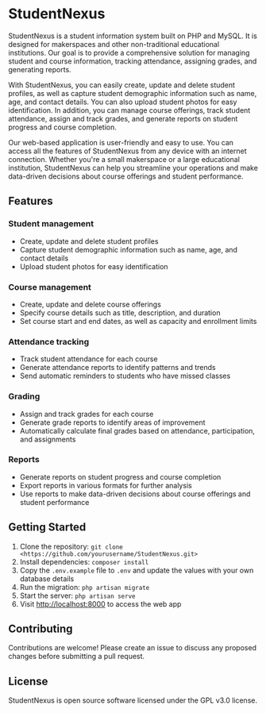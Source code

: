 # StudentNexus

StudentNexus is a student information system built on PHP and MySQL. It is designed for makerspaces and other non-traditional educational institutions. Our goal is to provide a comprehensive solution for managing student and course information, tracking attendance, assigning grades, and generating reports.

With StudentNexus, you can easily create, update and delete student profiles, as well as capture student demographic information such as name, age, and contact details. You can also upload student photos for easy identification. In addition, you can manage course offerings, track student attendance, assign and track grades, and generate reports on student progress and course completion.

Our web-based application is user-friendly and easy to use. You can access all the features of StudentNexus from any device with an internet connection. Whether you're a small makerspace or a large educational institution, StudentNexus can help you streamline your operations and make data-driven decisions about course offerings and student performance.

## Features

### Student management

- Create, update and delete student profiles
- Capture student demographic information such as name, age, and contact details
- Upload student photos for easy identification

### Course management

- Create, update and delete course offerings
- Specify course details such as title, description, and duration
- Set course start and end dates, as well as capacity and enrollment limits

### Attendance tracking

- Track student attendance for each course
- Generate attendance reports to identify patterns and trends
- Send automatic reminders to students who have missed classes

### Grading

- Assign and track grades for each course
- Generate grade reports to identify areas of improvement
- Automatically calculate final grades based on attendance, participation, and assignments

### Reports

- Generate reports on student progress and course completion
- Export reports in various formats for further analysis
- Use reports to make data-driven decisions about course offerings and student performance

## Getting Started

1. Clone the repository: `git clone <https://github.com/yourusername/StudentNexus.git>`
2. Install dependencies: `composer install`
3. Copy the `.env.example` file to `.env` and update the values with your own database details
4. Run the migration: `php artisan migrate`
5. Start the server: `php artisan serve`
6. Visit [http://localhost:8000](http://localhost:8000/) to access the web app

## Contributing

Contributions are welcome! Please create an issue to discuss any proposed changes before submitting a pull request.

## License

StudentNexus is open source software licensed under the GPL v3.0 license.